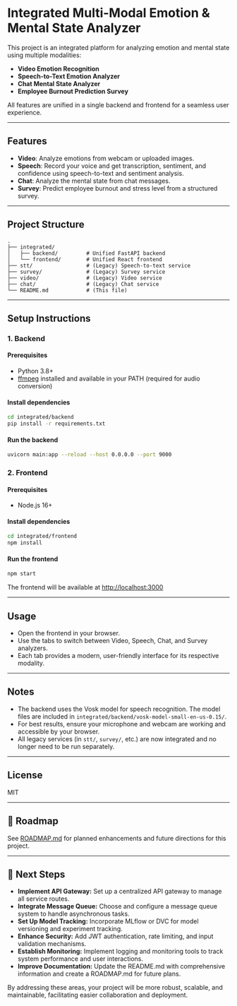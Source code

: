 # Integrated Multi-Modal Emotion & Mental State Analyzer

This project is an integrated platform for analyzing emotion and mental state using multiple modalities:
- **Video Emotion Recognition**
- **Speech-to-Text Emotion Analyzer**
- **Chat Mental State Analyzer**
- **Employee Burnout Prediction Survey**

All features are unified in a single backend and frontend for a seamless user experience.

---

## Features

- **Video**: Analyze emotions from webcam or uploaded images.
- **Speech**: Record your voice and get transcription, sentiment, and confidence using speech-to-text and sentiment analysis.
- **Chat**: Analyze the mental state from chat messages.
- **Survey**: Predict employee burnout and stress level from a structured survey.

---

## Project Structure

```
.
├── integrated/
│   ├── backend/         # Unified FastAPI backend
│   └── frontend/        # Unified React frontend
├── stt/                 # (Legacy) Speech-to-text service
├── survey/              # (Legacy) Survey service
├── video/               # (Legacy) Video service
├── chat/                # (Legacy) Chat service
└── README.md            # (This file)
```

---

## Setup Instructions

### 1. Backend

#### Prerequisites
- Python 3.8+
- [ffmpeg](https://ffmpeg.org/download.html) installed and available in your PATH (required for audio conversion)

#### Install dependencies
```bash
cd integrated/backend
pip install -r requirements.txt
```

#### Run the backend
```bash
uvicorn main:app --reload --host 0.0.0.0 --port 9000
```

### 2. Frontend

#### Prerequisites
- Node.js 16+

#### Install dependencies
```bash
cd integrated/frontend
npm install
```

#### Run the frontend
```bash
npm start
```

The frontend will be available at [http://localhost:3000](http://localhost:3000)

---

## Usage

- Open the frontend in your browser.
- Use the tabs to switch between Video, Speech, Chat, and Survey analyzers.
- Each tab provides a modern, user-friendly interface for its respective modality.

---

## Notes
- The backend uses the Vosk model for speech recognition. The model files are included in `integrated/backend/vosk-model-small-en-us-0.15/`.
- For best results, ensure your microphone and webcam are working and accessible by your browser.
- All legacy services (in `stt/`, `survey/`, etc.) are now integrated and no longer need to be run separately.

---

## License
MIT

---

## 🚀 Roadmap

See [ROADMAP.md](./ROADMAP.md) for planned enhancements and future directions for this project.

---

## 📌 Next Steps

- **Implement API Gateway:** Set up a centralized API gateway to manage all service routes.
- **Integrate Message Queue:** Choose and configure a message queue system to handle asynchronous tasks.
- **Set Up Model Tracking:** Incorporate MLflow or DVC for model versioning and experiment tracking.
- **Enhance Security:** Add JWT authentication, rate limiting, and input validation mechanisms.
- **Establish Monitoring:** Implement logging and monitoring tools to track system performance and user interactions.
- **Improve Documentation:** Update the README.md with comprehensive information and create a ROADMAP.md for future plans.

By addressing these areas, your project will be more robust, scalable, and maintainable, facilitating easier collaboration and deployment. 